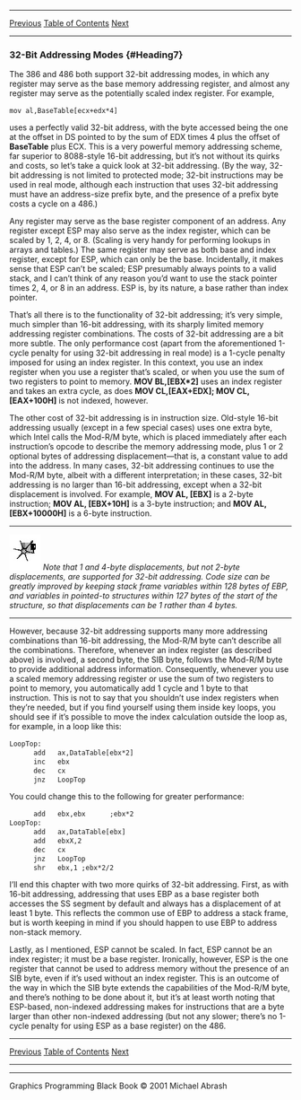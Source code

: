   ------------------------ --------------------------------- --------------------
  [Previous](13-03.html)   [Table of Contents](index.html)   [Next](14-01.html)
  ------------------------ --------------------------------- --------------------

### 32-Bit Addressing Modes {#Heading7}

The 386 and 486 both support 32-bit addressing modes, in which any
register may serve as the base memory addressing register, and almost
any register may serve as the potentially scaled index register. For
example,

    mov al,BaseTable[ecx+edx*4]

uses a perfectly valid 32-bit address, with the byte accessed being the
one at the offset in DS pointed to by the sum of EDX times 4 plus the
offset of **BaseTable** plus ECX. This is a very powerful memory
addressing scheme, far superior to 8088-style 16-bit addressing, but
it’s not without its quirks and costs, so let’s take a quick look at
32-bit addressing. (By the way, 32-bit addressing is not limited to
protected mode; 32-bit instructions may be used in real mode, although
each instruction that uses 32-bit addressing must have an address-size
prefix byte, and the presence of a prefix byte costs a cycle on a 486.)

Any register may serve as the base register component of an address. Any
register except ESP may also serve as the index register, which can be
scaled by 1, 2, 4, or 8. (Scaling is very handy for performing lookups
in arrays and tables.) The same register may serve as both base and
index register, except for ESP, which can only be the base.
Incidentally, it makes sense that ESP can’t be scaled; ESP presumably
always points to a valid stack, and I can’t think of any reason you’d
want to use the stack pointer times 2, 4, or 8 in an address. ESP is, by
its nature, a base rather than index pointer.

That’s all there is to the functionality of 32-bit addressing; it’s very
simple, much simpler than 16-bit addressing, with its sharply limited
memory addressing register combinations. The costs of 32-bit addressing
are a bit more subtle. The only performance cost (apart from the
aforementioned 1-cycle penalty for using 32-bit addressing in real mode)
is a 1-cycle penalty imposed for using an index register. In this
context, you use an index register when you use a register that’s
scaled, or when you use the sum of two registers to point to memory.
**MOV BL,[EBX\*2]** uses an index register and takes an extra cycle, as
does **MOV CL,[EAX+EDX]; MOV CL,[EAX+100H]** is not indexed, however.

The other cost of 32-bit addressing is in instruction size. Old-style
16-bit addressing usually (except in a few special cases) uses one extra
byte, which Intel calls the Mod-R/M byte, which is placed immediately
after each instruction’s opcode to describe the memory addressing mode,
plus 1 or 2 optional bytes of addressing displacement—that is, a
constant value to add into the address. In many cases, 32-bit addressing
continues to use the Mod-R/M byte, albeit with a different
interpretation; in these cases, 32-bit addressing is no larger than
16-bit addressing, except when a 32-bit displacement is involved. For
example, **MOV AL, [EBX]** is a 2-byte instruction; **MOV AL,
[EBX+10H]** is a 3-byte instruction; and **MOV AL, [EBX+10000H]** is a
6-byte instruction.

  ------------------- ---------------------------------------------------------------------------------------------------------------------------------------------------------------------------------------------------------------------------------------------------------------------------------------------------------------------------------------------------
  ![](images/i.jpg)   *Note that 1 and 4-byte displacements, but not 2-byte displacements, are supported for 32-bit addressing. Code size can be greatly improved by keeping stack frame variables within 128 bytes of EBP, and variables in pointed-to structures within 127 bytes of the start of the structure, so that displacements can be 1 rather than 4 bytes.*
  ------------------- ---------------------------------------------------------------------------------------------------------------------------------------------------------------------------------------------------------------------------------------------------------------------------------------------------------------------------------------------------

However, because 32-bit addressing supports many more addressing
combinations than 16-bit addressing, the Mod-R/M byte can’t describe all
the combinations. Therefore, whenever an index register (as described
above) is involved, a second byte, the SIB byte, follows the Mod-R/M
byte to provide additional address information. Consequently, whenever
you use a scaled memory addressing register or use the sum of two
registers to point to memory, you automatically add 1 cycle and 1 byte
to that instruction. This is not to say that you shouldn’t use index
registers when they’re needed, but if you find yourself using them
inside key loops, you should see if it’s possible to move the index
calculation outside the loop as, for example, in a loop like this:

    LoopTop:
          add   ax,DataTable[ebx*2]
          inc   ebx
          dec   cx
          jnz   LoopTop

You could change this to the following for greater performance:

          add   ebx,ebx      ;ebx*2
    LoopTop:
          add   ax,DataTable[ebx]
          add   ebxX,2
          dec   cx
          jnz   LoopTop
          shr   ebx,1 ;ebx*2/2

I’ll end this chapter with two more quirks of 32-bit addressing. First,
as with 16-bit addressing, addressing that uses EBP as a base register
both accesses the SS segment by default and always has a displacement of
at least 1 byte. This reflects the common use of EBP to address a stack
frame, but is worth keeping in mind if you should happen to use EBP to
address non-stack memory.

Lastly, as I mentioned, ESP cannot be scaled. In fact, ESP cannot be an
index register; it must be a base register. Ironically, however, ESP is
the one register that cannot be used to address memory without the
presence of an SIB byte, even if it’s used without an index register.
This is an outcome of the way in which the SIB byte extends the
capabilities of the Mod-R/M byte, and there’s nothing to be done about
it, but it’s at least worth noting that ESP-based, non-indexed
addressing makes for instructions that are a byte larger than other
non-indexed addressing (but not any slower; there’s no 1-cycle penalty
for using ESP as a base register) on the 486.

  ------------------------ --------------------------------- --------------------
  [Previous](13-03.html)   [Table of Contents](index.html)   [Next](14-01.html)
  ------------------------ --------------------------------- --------------------

* * * * *

Graphics Programming Black Book © 2001 Michael Abrash
